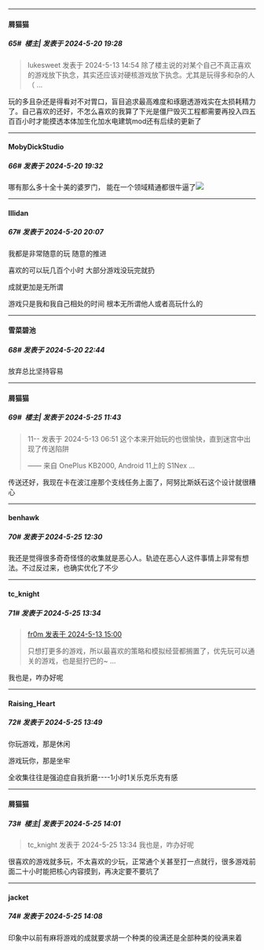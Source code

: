 ﻿
*****

####  屑猫猫  
##### 65#         楼主| 发表于 2024-5-20 19:28

<blockquote>lukesweet 发表于 2024-5-13 14:54
除了楼主说的对某个自己不真正喜欢的游戏放下执念，其实还应该对硬核游戏放下执念。尤其是玩得多和杂的人（ ...</blockquote>
玩的多且杂还是得看对不对胃口，盲目追求最高难度和琢磨透游戏实在太损耗精力了。自己喜欢的还好，不怎么喜欢的我算了下光是僵尸毁灭工程都需要再投入四五百百小时才能摸透本体加生化加水电建筑mod还有后续的更新了

*****

####  MobyDickStudio  
##### 66#       发表于 2024-5-20 19:32

哪有那么多十全十美的婆罗门， 能在一个领域精通都很牛逼了<img src="https://static.saraba1st.com/image/smiley/face2017/009.gif" referrerpolicy="no-referrer">

*****

####  Illidan  
##### 67#       发表于 2024-5-20 20:07

我都是非常随意的玩 随意的推进

喜欢的可以玩几百个小时
大部分游戏没玩完就扔

成就更加是无所谓

游戏只是我和我自己相处的时间 根本无所谓他人或者高玩什么的

*****

####  雪菜碧池  
##### 68#       发表于 2024-5-20 22:44

放弃总比坚持容易

*****

####  屑猫猫  
##### 69#         楼主| 发表于 2024-5-25 11:43

<blockquote>11-- 发表于 2024-5-13 06:51
这个本来开始玩的也很愉快，直到迷宫中出现了传送陷阱

—— 来自 OnePlus KB2000, Android 11上的 S1Nex ...</blockquote>
传送还好，我现在卡在波江座那个支线任务上面了，阿努比斯妖石这个设计就很糟心


*****

####  benhawk  
##### 70#       发表于 2024-5-25 12:30

我还是觉得很多奇奇怪怪的收集就是恶心人。轨迹在恶心人这件事情上非常有想法。不过反过来，也确实优化了不少


*****

####  tc_knight  
##### 71#       发表于 2024-5-25 13:34

<blockquote><a href="httphttps://bbs.saraba1st.com/2b/forum.php?mod=redirect&amp;goto=findpost&amp;pid=64905801&amp;ptid=2183536" target="_blank">fr0m 发表于 2024-5-13 15:00</a>

只想打更多的游戏，所以最喜欢的策略和模拟经营都搁置了，优先玩可以通关的游戏，也是挺拧巴的~ ...</blockquote>
我也是，咋办好呢


*****

####  Raising_Heart  
##### 72#       发表于 2024-5-25 13:49

你玩游戏，那是休闲

游戏玩你，那是坐牢

全收集往往是强迫症自我折磨----1小时1关乐克乐克有感


*****

####  屑猫猫  
##### 73#         楼主| 发表于 2024-5-25 14:01

<blockquote>tc_knight 发表于 2024-5-25 13:34
我也是，咋办好呢</blockquote>
很喜欢的游戏就多玩，不太喜欢的少玩，正常通个关甚至打一点就行，很多游戏前面二十小时能把核心内容摸到，再决定要不要坑了


*****

####  jacket  
##### 74#       发表于 2024-5-25 14:08

印象中以前有麻将游戏的成就要求胡一个种类的役满还是全部种类的役满来着

